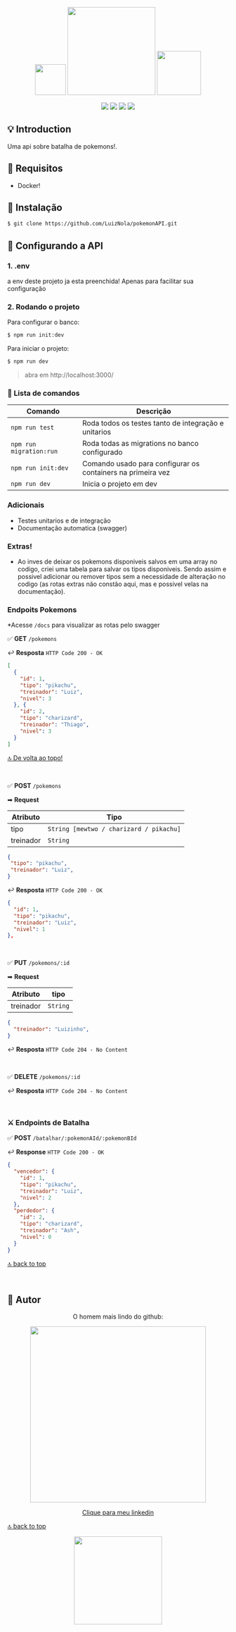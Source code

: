 <span id="top"></span>

<p align="center">
 <img src="https://i.imgur.com/zfUMWMj.png" width="70"/>
  <img src="https://luiznola.dev/imgs/icon.svg" width="200"/>
  <img src="https://archives.bulbagarden.net/media/upload/thumb/2/27/0004Charmander.png/250px-0004Charmander.png" width="100"/>
</p>
</p>

<p align="center">
   <a href="https://nodejs.org/en/"><img src="https://img.shields.io/badge/Node-1"></a>
   <a href="https://expressjs.com/"><img src="https://img.shields.io/badge/Express-blue"></a>
   <a href="https://sequelize.org/"><img src="https://img.shields.io/badge/Sequelize-purple"></a>
   <a href="https://www.npmjs.com/"><img src="https://img.shields.io/badge/NPM-red"></a>
</p>

## 💡 Introduction

Uma api sobre batalha de pokemons!.

## 📝 Requisitos

- Docker!

## 🚀 Instalação

```sh
$ git clone https://github.com/LuizNola/pokemonAPI.git
```

## 📝 Configurando a API


### 1. .env

a env deste projeto ja esta preenchida! Apenas para facilitar sua configuração

### 2. Rodando o projeto

Para configurar o banco:

```sh
$ npm run init:dev
```

Para iniciar o projeto:
```sh
$ npm run dev
```

> abra em http://localhost:3000/

### 🤖 Lista de comandos

| Comando | Descrição      |
| --------- | -------- |
| `npm run test` | Roda todos os testes tanto de integração e unitarios |
| `npm run migration:run` | Roda todas as migrations no banco configurado |
| `npm run init:dev` | Comando usado para configurar os containers na primeira vez |
| `npm run dev` | Inicia o projeto em dev |


### Adicionais
- Testes unitarios e de integração
- Documentação automatica (swagger)

### Extras!
- Ao inves de deixar os pokemons disponiveis salvos em uma array no codigo, criei uma tabela para salvar os tipos disponiveis. Sendo assim e possivel adicionar ou remover tipos sem a necessidade de alteração no codigo (as rotas extras não constão aqui, mas e possivel velas na documentação).

### Endpoits Pokemons

*Acesse  `/docs` para visualizar as rotas pelo swagger

✅ **GET** `/pokemons`

↩ **Resposta** `HTTP Code 200 - OK`

```json
[
  {
    "id": 1,
    "tipo": "pikachu",
    "treinador": "Luiz",
    "nivel": 3
  }, {
    "id": 2,
    "tipo": "charizard",
    "treinador": "Thiago",
    "nivel": 3
  }
]
```
[🔝 De volta ao topo!](#top)

<br>

✅ **POST** `/pokemons`

➡ **Request**

| Atributo | Tipo     |
| --------- | -------- |
| tipo      | `String [mewtwo / charizard / pikachu]` |
| treinador | `String` |

```json
{
 "tipo": "pikachu",
 "treinador": "Luiz",
}
```

↩ **Resposta** `HTTP Code 200 - OK`

```json
{
  "id": 1,
  "tipo": "pikachu",
  "treinador": "Luiz",
  "nivel": 1
},
```

<br>

✅ **PUT** `/pokemons/:id`

➡ **Request**

| Atributo | tipo     |
| --------- | -------- |
| treinador | `String` |

```json
{
  "treinador": "Luizinho",
}
```

↩ **Resposta** `HTTP Code 204 - No Content`

<br>

✅ **DELETE** `/pokemons/:id`

↩ **Resposta** `HTTP Code 204 - No Content`


<br>

### ⚔️ Endpoints de Batalha

✅ **POST** `/batalhar/:pokemonAId/:pokemonBId`

↩ **Response** `HTTP Code 200 - OK`

```json
{
  "vencedor": {
    "id": 1,
    "tipo": "pikachu",
    "treinador": "Luiz",
    "nivel": 2
  },
  "perdedor": {
    "id": 2,
    "tipo": "charizard",
    "treinador": "Ash",
    "nivel": 0
  }
}
```

[🔝 back to top](#top)

<br>

## 👤 Autor

<p align="center">
<p  align="center">O homem mais lindo do github:</p>
  <a  href="https://www.linkedin.com/in/jose-luiz-b717271b7//">
  <p align="center">
    <img  src="https://media.licdn.com/dms/image/D4D03AQEyOTii3p5b1w/profile-displayphoto-shrink_800_800/0/1688673551797?e=1701302400&v=beta&t=lhmnw2K32cwg6XGAjKXjbJzjarcHtH6b39fHK8rkLzM" width="400">
    </p>
    <p  align="center">
    Clique para meu linkedin
    </p>
  
  </a>
</p>


[🔝 back to top](#top)

<p align="center">
  <img src="https://luiznola.dev/imgs/icon.svg" width="200"/>
</p>